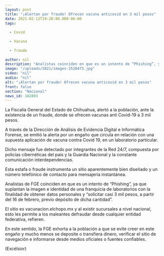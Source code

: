 ```yaml
---
layout: post
title: "¡Alertan por fraude! Ofrecen vacuna anticovid en 3 mil pesos"
date: 2021-02-12T19:28:00.000-06:00
tags:
  
  - Covid
  
  - Vacuna
  
  - fraude
  
author: nil
description: "Analistas coinciden en que es un intento de “Phishing”, ya que suplantan la imagen e identidad de una franquicia de laboratorios con la finalidad de obtener datos personales"
image: "/uploads/2021/images-2528473.jpg"
video: "nil"
audio: "nil"
alt: "¡Alertan por fraude! Ofrecen vacuna anticovid en 3 mil pesos"
front: false
section: "Nacional"
news_id: 182893
---
```


La Fiscalía General del Estado de Chihuahua, alertó a la población, ante la existencia de un fraude, donde se ofrecen vacunas anti Covid-19 a 3 mil pesos.

A través de la Dirección de Análisis de Evidencia Digital e Informática Forense, se emitió la alerta por un engaño que circula en relación con una supuesta aplicación de vacuna contra Covid 19, en un laboratorio particular.

Dicho mensaje fue detectado por integrantes de la Red 24/7, compuesta por policías cibernéticas del país y la Guardia Nacional y la constante comunicación interdependencias.

Esta estafa o fraude instrumenta un sitio aparentemente bien diseñado y un número telefónico de contacto para mensajería instantánea.

Analistas de FGE coinciden en que es un intento de “Phishing”, ya que suplantan la imagen e identidad de una franquicia de laboratorios con la finalidad de obtener datos personales y “solicitar casi 3 mil pesos, a partir del 16 de febrero, previo depósito de dicha cantidad”.

El sitio es vacunacion.elchopo.mx y al existir sucursales a nivel nacional, esto les permite a los maleantes defraudar desde cualquier entidad federativa, refieren.

En este sentido, la FGE  exhorta a la población a que se evite creer en este engaño y mucho menos se deposite o transfiera dinero, verificar el sitio de navegación e informarse desde medios oficiales o fuentes confiables.

(Excélsior)